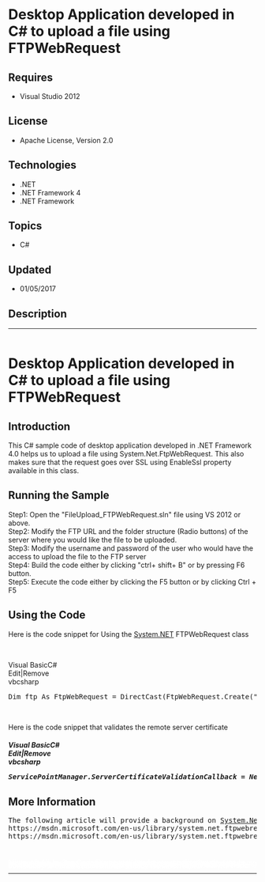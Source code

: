 # Desktop Application developed in C# to upload a file using FTPWebRequest
## Requires
- Visual Studio 2012
## License
- Apache License, Version 2.0
## Technologies
- .NET
- .NET Framework 4
- .NET Framework
## Topics
- C#
## Updated
- 01/05/2017
## Description

<hr>
<div><a href="http://blogs.msdn.com/b/onecode" style="margin-top:3px"><img src="-onecodesampletopbanner1" alt="">
</a></div>
<h1>Desktop Application developed in C# to upload a file using FTPWebRequest</h1>
<h2>Introduction</h2>
<p class="MsoNormal">This C# sample code of desktop application developed in .NET Framework 4.0 helps us to upload a file using System.Net.FtpWebRequest. This also makes sure that the request goes over SSL using EnableSsl property available in this class.</p>
<h2>Running the Sample</h2>
<p class="MsoNormal">Step1: Open the &quot;FileUpload_FTPWebRequest.sln&quot; file using VS 2012 or above.
<br>
Step2: Modify the FTP URL and the folder structure (Radio buttons) of the server where you would like the file to be uploaded.
<br>
Step3: Modify the username and password of the user who would have the access to upload the file to the FTP server
<br>
Step4: Build the code either by clicking &quot;ctrl&#43; shift&#43; B&quot; or by pressing F6 button.
<br>
Step5: Execute the code either by clicking the F5 button or by clicking Ctrl &#43; F5</p>
<h2>Using the Code</h2>
<p class="MsoNormal">Here&nbsp;is the code snippet for Using the <a class="libraryLink" href="https://msdn.microsoft.com/en-US/library/System.NET.aspx" target="_blank" title="Auto generated link to System.NET">System.NET</a> FTPWebRequest class</p>
<p class="MsoNormal">&nbsp;</p>
<div class="scriptcode">
<div class="pluginEditHolder" pluginCommand="mceScriptCode">
<div class="title"><span>Visual Basic</span><span>C#</span></div>
<div class="pluginLinkHolder"><span class="pluginEditHolderLink">Edit</span>|<span class="pluginRemoveHolderLink">Remove</span></div>
<span class="hidden">vb</span><span class="hidden">csharp</span>


<div class="preview">
<pre class="vb"><span class="visualBasic__keyword">Dim</span>&nbsp;ftp&nbsp;<span class="visualBasic__keyword">As</span>&nbsp;FtpWebRequest&nbsp;=&nbsp;<span class="visualBasic__keyword">DirectCast</span>(FtpWebRequest.Create(<span class="visualBasic__string">&quot;ftp://localhost/httpdocs/&quot;</span>&nbsp;&#43;&nbsp;DocumentDirectory.Text&nbsp;&#43;&nbsp;<span class="visualBasic__string">&quot;/&quot;</span>&nbsp;&#43;&nbsp;fileName),&nbsp;FtpWebRequest)</pre>
</div>
</div>
</div>
<p>&nbsp;</p>
<p>Here&nbsp;is the code snippet that validates the remote server certificate</p>
<h5>
<div class="scriptcode">
<div class="pluginEditHolder" pluginCommand="mceScriptCode">
<div class="title"><span>Visual Basic</span><span>C#</span></div>
<div class="pluginLinkHolder"><span class="pluginEditHolderLink">Edit</span>|<span class="pluginRemoveHolderLink">Remove</span></div>
<span class="hidden">vb</span><span class="hidden">csharp</span>


<div class="preview">
<pre class="js">ServicePointManager.ServerCertificateValidationCallback&nbsp;=&nbsp;New&nbsp;<a class="libraryLink" href="https://msdn.microsoft.com/en-US/library/System.Net.Security.RemoteCertificateValidationCallback.aspx" target="_blank" title="Auto generated link to System.Net.Security.RemoteCertificateValidationCallback">System.Net.Security.RemoteCertificateValidationCallback</a>(AddressOf&nbsp;AcceptAllCertifications)&nbsp;&nbsp;</pre>
</div>
</div>
</div>
</h5>
<h2>More Information</h2>
<pre>The following article will provide a background on <a class="libraryLink" href="https://msdn.microsoft.com/en-US/library/System.Net.FtpWebRequest.aspx" target="_blank" title="Auto generated link to System.Net.FtpWebRequest">System.Net.FtpWebRequest</a> and its available properties:
https://msdn.microsoft.com/en-us/library/system.net.ftpwebrequest(v=vs.110).aspx
https://msdn.microsoft.com/en-us/library/system.net.ftpwebrequest.method(v=vs.110).aspx</pre>
<p class="MsoNormal">&nbsp;</p>
<p style="line-height:0.6pt; color:white">Microsoft All-In-One Code Framework is a free, centralized code sample library driven by developers' real-world pains and needs. The goal is to provide customer-driven code samples for all Microsoft development technologies,
 and reduce developers' efforts in solving typical programming tasks. Our team listens to developers&rsquo; pains in the MSDN forums, social media and various DEV communities. We write code samples based on developers&rsquo; frequently asked programming tasks,
 and allow developers to download them with a short sample publishing cycle. Additionally, we offer a free code sample request service. It is a proactive way for our developer community to obtain code samples directly from Microsoft.</p>
<hr>
<div><a href="http://go.microsoft.com/?linkid=9759640" style="margin-top:3px"><img src="-onecodelogo" alt="">
</a></div>
